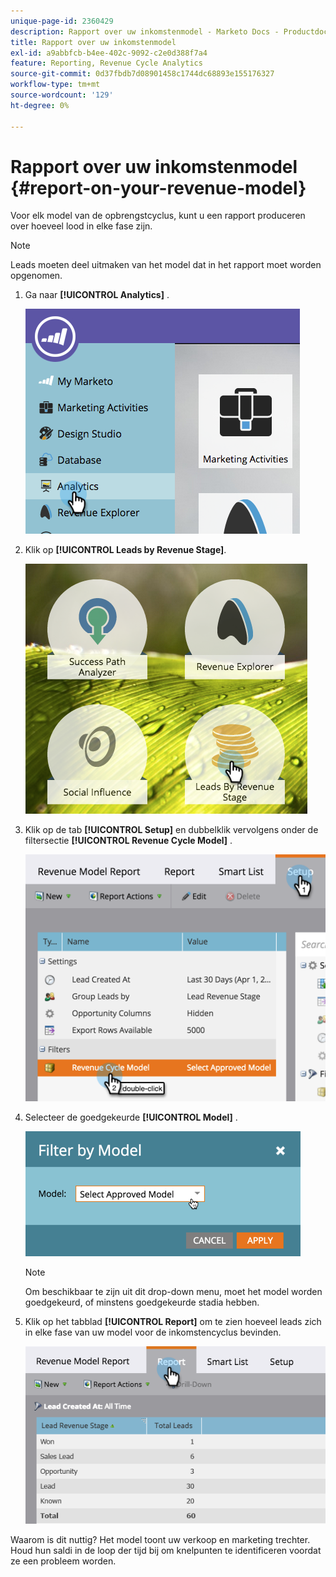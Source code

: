 ```yaml
---
unique-page-id: 2360429
description: Rapport over uw inkomstenmodel - Marketo Docs - Productdocumentatie
title: Rapport over uw inkomstenmodel
exl-id: a9abbfcb-b4ee-402c-9092-c2e0d388f7a4
feature: Reporting, Revenue Cycle Analytics
source-git-commit: 0d37fbdb7d08901458c1744dc68893e155176327
workflow-type: tm+mt
source-wordcount: '129'
ht-degree: 0%

---
```


# Rapport over uw inkomstenmodel {#report-on-your-revenue-model}

Voor elk model van de opbrengstcyclus, kunt u een rapport produceren over hoeveel lood in elke fase zijn.

>[!NOTE]
>
>Leads moeten deel uitmaken van het model dat in het rapport moet worden opgenomen.

1. Ga naar **[!UICONTROL Analytics]** .

   ![](assets/image2015-4-29-16-3a8-3a14.png)

1. Klik op **[!UICONTROL Leads by Revenue Stage]**.

   ![](assets/image2015-4-29-16-3a15-3a3.png)

1. Klik op de tab **[!UICONTROL Setup]** en dubbelklik vervolgens onder de filtersectie **[!UICONTROL Revenue Cycle Model]** .

   ![](assets/image2015-4-29-16-3a37-3a57.png)

1. Selecteer de goedgekeurde **[!UICONTROL Model]** .

   ![](assets/image2015-4-29-16-3a40-3a34.png)

   >[!NOTE]
   >
   >Om beschikbaar te zijn uit dit drop-down menu, moet het model worden goedgekeurd, of minstens goedgekeurde stadia hebben.

1. Klik op het tabblad **[!UICONTROL Report]** om te zien hoeveel leads zich in elke fase van uw model voor de inkomstencyclus bevinden.

   ![](assets/image2015-4-29-16-3a51-3a29.png)

Waarom is dit nuttig? Het model toont uw verkoop en marketing trechter. Houd hun saldi in de loop der tijd bij om knelpunten te identificeren voordat ze een probleem worden.
